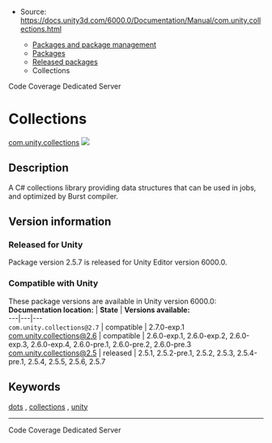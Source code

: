 * Source: https://docs.unity3d.com/6000.0/Documentation/Manual/com.unity.collections.html

  * [Packages and package management](https://docs.unity3d.com/6000.0/Documentation/Manual/PackagesList.html)
  * [Packages](https://docs.unity3d.com/6000.0/Documentation/Manual/Packages-all.html)
  * [Released packages](https://docs.unity3d.com/6000.0/Documentation/Manual/pack-safe.html)
  * Collections 


[](https://docs.unity3d.com/6000.0/Documentation/Manual/com.unity.testtools.codecoverage.html)
Code Coverage 
[](https://docs.unity3d.com/6000.0/Documentation/Manual/com.unity.dedicated-server.html)
Dedicated Server 
# Collections
[com.unity.collections](https://docs.unity3d.com/Packages/com.unity.collections@2.5/manual/index.html) ![](https://docs.unity3d.com/6000.0/Documentation/uploads/Main/iconRel.png)
## Description
A C# collections library providing data structures that can be used in jobs, and optimized by Burst compiler. 
## Version information
### Released for Unity
Package version 2.5.7 is released for Unity Editor version 6000.0.
### Compatible with Unity
These package versions are available in Unity version 6000.0:
**Documentation location:** | **State** | **Versions available:**  
---|---|---  
`com.unity.collections@2.7` | compatible | 2.7.0-exp.1  
[com.unity.collections@2.6](https://docs.unity3d.com/Packages/com.unity.collections@2.6/manual/index.html) | compatible | 2.6.0-exp.1, 2.6.0-exp.2, 2.6.0-exp.3, 2.6.0-exp.4, 2.6.0-pre.1, 2.6.0-pre.2, 2.6.0-pre.3  
[com.unity.collections@2.5](https://docs.unity3d.com/Packages/com.unity.collections@2.5/manual/index.html) | released | 2.5.1, 2.5.2-pre.1, 2.5.2, 2.5.3, 2.5.4-pre.1, 2.5.4, 2.5.5, 2.5.6, 2.5.7  
## Keywords
[dots](https://docs.unity3d.com/6000.0/Documentation/Manual/pack-keys.html#dots) , [collections](https://docs.unity3d.com/6000.0/Documentation/Manual/pack-keys.html#collections) , [unity](https://docs.unity3d.com/6000.0/Documentation/Manual/pack-keys.html#unity)
* * *
[](https://docs.unity3d.com/6000.0/Documentation/Manual/com.unity.testtools.codecoverage.html)
Code Coverage 
[](https://docs.unity3d.com/6000.0/Documentation/Manual/com.unity.dedicated-server.html)
Dedicated Server 
